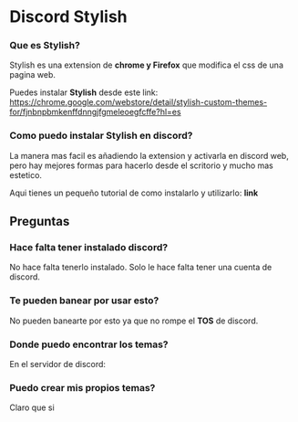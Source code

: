 <h1>Discord Stylish</h1>	

### Que es Stylish?
Stylish es una extension de __chrome y Firefox__ que modifica el css de una pagina web.

Puedes instalar **Stylish** desde este link: https://chrome.google.com/webstore/detail/stylish-custom-themes-for/fjnbnpbmkenffdnngjfgmeleoegfcffe?hl=es

### Como puedo instalar Stylish en discord?
La manera mas facil es añadiendo la extension y activarla en discord web, pero hay mejores formas para hacerlo desde el scritorio y mucho mas estetico.

Aqui tienes un pequeño tutorial de como instalarlo y utilizarlo: **link**


<h2>Preguntas</h2>

### Hace falta tener instalado discord?
No hace falta tenerlo instalado. Solo le hace falta tener una cuenta de discord.

### Te pueden banear por usar esto?
No pueden banearte por esto ya que no rompe el **TOS** de discord.

### Donde puedo encontrar los temas?
En el servidor de discord: 

### Puedo crear mis propios temas?
Claro que si

